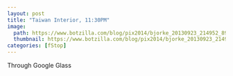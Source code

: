 ```yaml
---
layout: post
title: "Taiwan Interior, 11:30PM"
image:
  path: https://www.botzilla.com/blog/pix2014/bjorke_20130923_214952_897_1.jpg
  thumbnail: https://www.botzilla.com/blog/pix2014/bjorke_20130923_214952_897_1.jpg
categories: [fStop]
---
```




Through Google Glass

